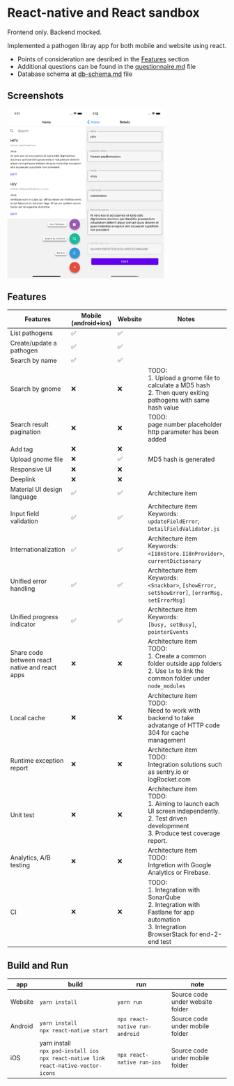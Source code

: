 # React-native and React sandbox
Frontend only. Backend mocked.

Implemented a pathogen libray app for both mobile and website using react. 

* Points of consideration are desribed in the [Features](#features) section
* Additional questions can be found in the [questionnaire.md](./questionnaire.md) file
* Database schema at [db-schema.md](./db-schema.md) file

## Screenshots
<div style="display: flex; flex-direction: row;">
    <img src="./assets/ios1.png" width="180" />
    <img src="./assets/ios2.png" width="180" />
</div>

## Features
| Features      | Mobile (android+ios) | Website | Notes
| ----------- | ----------- | ----------- | ----------- |
| List pathogens      | ✅       | ✅       |
| Create/update a pathogen   | ✅       | ✅       |
| Search by name   | ✅       | ✅       |
| Search by gnome   | ❌      |  ❌      | TODO: <br />1. Upload a gnome file to calculate a MD5 hash<br /> 2. Then query exiting pathogens with same hash value
| Search result pagination   | ❌      |  ❌      | TODO: <br />page number placeholder http parameter has been added 
| Add tag   | ❌      |  ❌      |
| Upload gnome file   | ❌      |  ✅      | MD5 hash is generated
| Responsive UI   | ❌      |  ❌      |
| Deeplink   | ❌      |  ❌      |
| Material UI design language      | ✅       | ✅       | Architecture item
| Input field validation      | ✅       | ✅       | Architecture item<br /> Keywords:<br /> `updateFieldError`, `DetailFieldValidator.js`
| Internationalization      | ✅       | ✅       | Architecture item<br /> Keywords:<br /> `<I18nStore.I18nProvider>`, `currentDictionary`
| Unified error handling      | ✅       | ✅       | Architecture item<br /> Keywords: <br />`<Snackbar>`, `[showError, setShowError]`, `[errorMsg, setErrorMsg]`
| Unified progress indicator      | ✅       | ✅       | Architecture item<br /> Keywords: <br />`[busy, setBusy]`, `pointerEvents`
| Share code between react native and react apps      | ❌      | ❌      | Architecture item<br /> TODO: <br />1. Create a common folder  outside app folders<br/> 2. Use `ln` to link the common folder under `node_modules`
| Local cache      | ❌      | ❌      | Architecture item<br /> TODO: <br />Need to work with backend to take advatange of HTTP code 304 for cache management
| Runtime exception report      | ❌      | ❌      | Architecture item<br /> TODO: <br />Integration solutions such as sentry.io or logRocket.com
| Unit test   | ❌      |  ❌      | Architecture item<br />TODO: <br />1. Aiming  to launch each UI screen independently.<br /> 2. Test driven developmnent <br /> 3. Produce test coverage report.
| Analytics, A/B testing   | ❌      |  ❌      | Architecture item<br />TODO: <br />Intgretion with Google Analytics or Firebase.
| CI   | ❌      |  ❌      | TODO: <br />1. Integration with SonarQube <br /> 2. Integration with Fastlane for app automation <br/> 3. Integration BrowserStack for end-2-end test

## Build and Run
| app      | build | run | note
| ----------- | ----------- | ----------- | ----------- |
| Website      | `yarn install`    | `yarn run`     | Source code under website folder
| Android      | `yarn install`<br/>`npx react-native start`    | `npx react-native run-android`     | Source code under mobile folder
| iOS      | yarn install<br/>`npx pod-install ios` <br/> `npx react-native link react-native-vector-icons`   | `npx react-native run-ios`     | Source code under mobile folder

